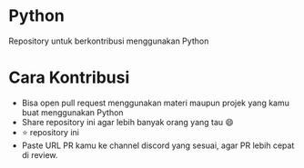 # Python
Repository untuk berkontribusi menggunakan Python

# Cara Kontribusi
- Bisa open pull request menggunakan materi maupun projek yang kamu buat menggunakan Python
- Share repository ini agar lebih banyak orang yang tau :smile:
- :star: repository ini
- Paste URL PR kamu ke channel discord yang sesuai, agar PR lebih cepat di review.
